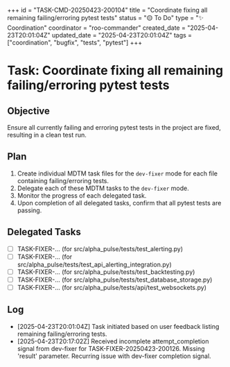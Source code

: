 +++
id = "TASK-CMD-20250423-200104"
title = "Coordinate fixing all remaining failing/erroring pytest tests"
status = "🟡 To Do"
type = "✨ Coordination"
coordinator = "roo-commander"
created_date = "2025-04-23T20:01:04Z"
updated_date = "2025-04-23T20:01:04Z"
tags = ["coordination", "bugfix", "tests", "pytest"]
+++

# Task: Coordinate fixing all remaining failing/erroring pytest tests

## Objective
Ensure all currently failing and erroring pytest tests in the project are fixed, resulting in a clean test run.

## Plan
1. Create individual MDTM task files for the `dev-fixer` mode for each file containing failing/erroring tests.
2. Delegate each of these MDTM tasks to the `dev-fixer` mode.
3. Monitor the progress of each delegated task.
4. Upon completion of all delegated tasks, confirm that all pytest tests are passing.

## Delegated Tasks
- [ ] TASK-FIXER-... (for src/alpha_pulse/tests/test_alerting.py)
- [ ] TASK-FIXER-... (for src/alpha_pulse/tests/test_api_alerting_integration.py)
- [ ] TASK-FIXER-... (for src/alpha_pulse/tests/test_backtesting.py)
- [ ] TASK-FIXER-... (for src/alpha_pulse/tests/test_database_storage.py)
- [ ] TASK-FIXER-... (for src/alpha_pulse/tests/api/test_websockets.py)

## Log
- [2025-04-23T20:01:04Z] Task initiated based on user feedback listing remaining failing/erroring tests.
- [2025-04-23T20:17:02Z] Received incomplete attempt_completion signal from dev-fixer for TASK-FIXER-20250423-200126. Missing 'result' parameter. Recurring issue with dev-fixer completion signal.